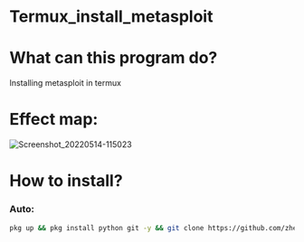 # Termux_install_metasploit

# What can this program do? 
Installing metasploit in termux

# Effect map: 
![Screenshot_20220514-115023](https://user-images.githubusercontent.com/95407088/168409710-6d8dfe07-4af8-43e9-8f90-7763bf2850b8.jpg)

# How to install? 
### Auto:
```bash
pkg up && pkg install python git -y && git clone https://github.com/zhengyo/termux-install-msf.git && cd termux-install-msf && python install.py
```
